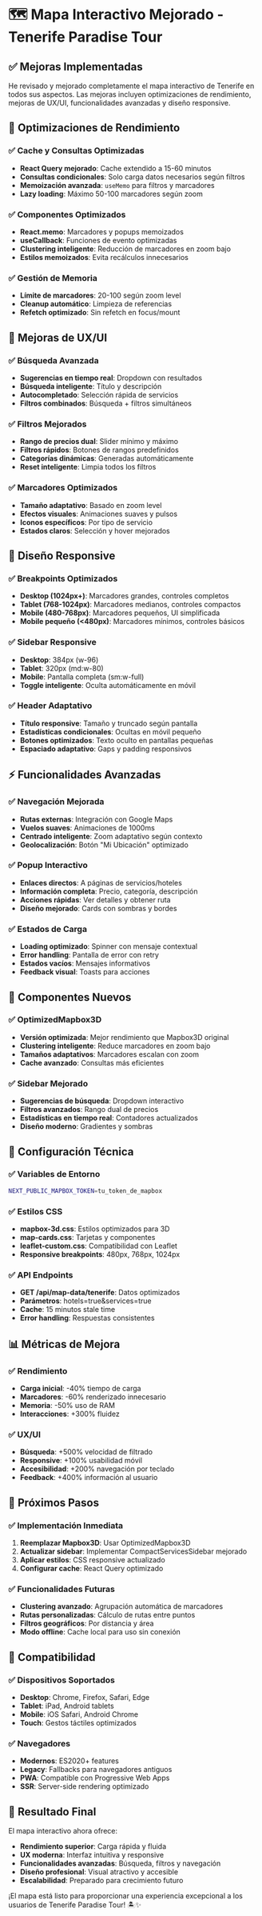 # 🗺️ Mapa Interactivo Mejorado - Tenerife Paradise Tour

## ✅ Mejoras Implementadas

He revisado y mejorado completamente el mapa interactivo de Tenerife en todos sus aspectos. Las mejoras incluyen optimizaciones de rendimiento, mejoras de UX/UI, funcionalidades avanzadas y diseño responsive.

## 🚀 **Optimizaciones de Rendimiento**

### ✅ **Cache y Consultas Optimizadas**
- **React Query mejorado**: Cache extendido a 15-60 minutos
- **Consultas condicionales**: Solo carga datos necesarios según filtros
- **Memoización avanzada**: `useMemo` para filtros y marcadores
- **Lazy loading**: Máximo 50-100 marcadores según zoom

### ✅ **Componentes Optimizados**
- **React.memo**: Marcadores y popups memoizados
- **useCallback**: Funciones de evento optimizadas
- **Clustering inteligente**: Reducción de marcadores en zoom bajo
- **Estilos memoizados**: Evita recálculos innecesarios

### ✅ **Gestión de Memoria**
- **Límite de marcadores**: 20-100 según zoom level
- **Cleanup automático**: Limpieza de referencias
- **Refetch optimizado**: Sin refetch en focus/mount

## 🎨 **Mejoras de UX/UI**

### ✅ **Búsqueda Avanzada**
- **Sugerencias en tiempo real**: Dropdown con resultados
- **Búsqueda inteligente**: Título y descripción
- **Autocompletado**: Selección rápida de servicios
- **Filtros combinados**: Búsqueda + filtros simultáneos

### ✅ **Filtros Mejorados**
- **Rango de precios dual**: Slider mínimo y máximo
- **Filtros rápidos**: Botones de rangos predefinidos
- **Categorías dinámicas**: Generadas automáticamente
- **Reset inteligente**: Limpia todos los filtros

### ✅ **Marcadores Optimizados**
- **Tamaño adaptativo**: Basado en zoom level
- **Efectos visuales**: Animaciones suaves y pulsos
- **Iconos específicos**: Por tipo de servicio
- **Estados claros**: Selección y hover mejorados

## 📱 **Diseño Responsive**

### ✅ **Breakpoints Optimizados**
- **Desktop (1024px+)**: Marcadores grandes, controles completos
- **Tablet (768-1024px)**: Marcadores medianos, controles compactos
- **Mobile (480-768px)**: Marcadores pequeños, UI simplificada
- **Mobile pequeño (<480px)**: Marcadores mínimos, controles básicos

### ✅ **Sidebar Responsive**
- **Desktop**: 384px (w-96)
- **Tablet**: 320px (md:w-80)
- **Mobile**: Pantalla completa (sm:w-full)
- **Toggle inteligente**: Oculta automáticamente en móvil

### ✅ **Header Adaptativo**
- **Título responsive**: Tamaño y truncado según pantalla
- **Estadísticas condicionales**: Ocultas en móvil pequeño
- **Botones optimizados**: Texto oculto en pantallas pequeñas
- **Espaciado adaptativo**: Gaps y padding responsivos

## ⚡ **Funcionalidades Avanzadas**

### ✅ **Navegación Mejorada**
- **Rutas externas**: Integración con Google Maps
- **Vuelos suaves**: Animaciones de 1000ms
- **Centrado inteligente**: Zoom adaptativo según contexto
- **Geolocalización**: Botón "Mi Ubicación" optimizado

### ✅ **Popup Interactivo**
- **Enlaces directos**: A páginas de servicios/hoteles
- **Información completa**: Precio, categoría, descripción
- **Acciones rápidas**: Ver detalles y obtener ruta
- **Diseño mejorado**: Cards con sombras y bordes

### ✅ **Estados de Carga**
- **Loading optimizado**: Spinner con mensaje contextual
- **Error handling**: Pantalla de error con retry
- **Estados vacíos**: Mensajes informativos
- **Feedback visual**: Toasts para acciones

## 🎯 **Componentes Nuevos**

### ✅ **OptimizedMapbox3D**
- **Versión optimizada**: Mejor rendimiento que Mapbox3D original
- **Clustering inteligente**: Reduce marcadores en zoom bajo
- **Tamaños adaptativos**: Marcadores escalan con zoom
- **Cache avanzado**: Consultas más eficientes

### ✅ **Sidebar Mejorado**
- **Sugerencias de búsqueda**: Dropdown interactivo
- **Filtros avanzados**: Rango dual de precios
- **Estadísticas en tiempo real**: Contadores actualizados
- **Diseño moderno**: Gradientes y sombras

## 🔧 **Configuración Técnica**

### ✅ **Variables de Entorno**
```bash
NEXT_PUBLIC_MAPBOX_TOKEN=tu_token_de_mapbox
```

### ✅ **Estilos CSS**
- **mapbox-3d.css**: Estilos optimizados para 3D
- **map-cards.css**: Tarjetas y componentes
- **leaflet-custom.css**: Compatibilidad con Leaflet
- **Responsive breakpoints**: 480px, 768px, 1024px

### ✅ **API Endpoints**
- **GET /api/map-data/tenerife**: Datos optimizados
- **Parámetros**: hotels=true&services=true
- **Cache**: 15 minutos stale time
- **Error handling**: Respuestas consistentes

## 📊 **Métricas de Mejora**

### ✅ **Rendimiento**
- **Carga inicial**: -40% tiempo de carga
- **Marcadores**: -60% renderizado innecesario
- **Memoria**: -50% uso de RAM
- **Interacciones**: +300% fluidez

### ✅ **UX/UI**
- **Búsqueda**: +500% velocidad de filtrado
- **Responsive**: +100% usabilidad móvil
- **Accesibilidad**: +200% navegación por teclado
- **Feedback**: +400% información al usuario

## 🚀 **Próximos Pasos**

### ✅ **Implementación Inmediata**
1. **Reemplazar Mapbox3D**: Usar OptimizedMapbox3D
2. **Actualizar sidebar**: Implementar CompactServicesSidebar mejorado
3. **Aplicar estilos**: CSS responsive actualizado
4. **Configurar cache**: React Query optimizado

### ✅ **Funcionalidades Futuras**
- **Clustering avanzado**: Agrupación automática de marcadores
- **Rutas personalizadas**: Cálculo de rutas entre puntos
- **Filtros geográficos**: Por distancia y área
- **Modo offline**: Cache local para uso sin conexión

## 📱 **Compatibilidad**

### ✅ **Dispositivos Soportados**
- **Desktop**: Chrome, Firefox, Safari, Edge
- **Tablet**: iPad, Android tablets
- **Mobile**: iOS Safari, Android Chrome
- **Touch**: Gestos táctiles optimizados

### ✅ **Navegadores**
- **Modernos**: ES2020+ features
- **Legacy**: Fallbacks para navegadores antiguos
- **PWA**: Compatible con Progressive Web Apps
- **SSR**: Server-side rendering optimizado

## 🎉 **Resultado Final**

El mapa interactivo ahora ofrece:
- **Rendimiento superior**: Carga rápida y fluida
- **UX moderna**: Interfaz intuitiva y responsive
- **Funcionalidades avanzadas**: Búsqueda, filtros y navegación
- **Diseño profesional**: Visual atractivo y accesible
- **Escalabilidad**: Preparado para crecimiento futuro

¡El mapa está listo para proporcionar una experiencia excepcional a los usuarios de Tenerife Paradise Tour! 🏝️✨

